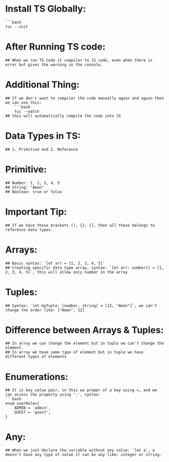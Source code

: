 # Install TS Globally:
    ```bash
    tsc --init

# After Running TS code:
    ## When we run TS code it compiler to JS code, even when there is error but gives the warning in the console.
# Additional Thing:
    ## If we don't want to compiler the code manually again and again then we can use this:
        ```bash
        tsc --watch
    ## this will automatically compile the code into JS
# Data Types in TS:
    ## 1. Primitive and 2. Reference
# Primitive:
    ## Number: 1, 2, 3, 4, 5
    ## String: "Aman"
    ## Boolean: true or false
# Important Tip:
    ## If we have these brackets (), {}, [], then all these belongs to reference data types.
# Arrays:
    ## Basic syntax: `let arr = [1, 2, 3, 4, 5]`
    ## Creating specific data type array, syntax: `let arr: number[] = [1, 2, 3, 4, 5]`, this will allow only number in the array

# Tuples:
    ## Syntax: `let myTuple: [number, string] = [12, "Aman"]`, we can't change the order like: ["Aman", 12]

# Difference between Arrays & Tuples:
    ## In array we can change the element but in tuple we can't change the element.
    ## In array we have same type of element but in tuple we have different types of elements

# Enumerations:
    ## It is key value pair, in this we proper of a key using =, and we can access the property using '.', syntax:
    ```bash
    enum userRoles{
        ADMIN = 'admin',
        GUEST = 'guest',
    }

# Any:
    ## When we just declare the variable without any value: `let a`, a doesn't have any type of value it can be any like: integer or string.

#